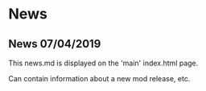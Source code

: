 # News 

## News 07/04/2019

This news.md is displayed on the 'main' index.html page.

Can contain information about a new mod release, etc.
